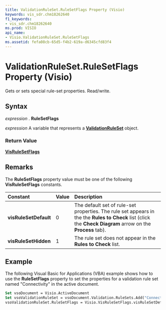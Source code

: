 ```yaml
---
title: ValidationRuleSet.RuleSetFlags Property (Visio)
keywords: vis_sdr.chm18262640
f1_keywords:
- vis_sdr.chm18262640
ms.prod: VISIO
api_name:
- Visio.ValidationRuleSet.RuleSetFlags
ms.assetid: fefa08cb-65d5-f4b2-619a-d6345cfd83f4
---
```



# ValidationRuleSet.RuleSetFlags Property (Visio)

Gets or sets special rule-set properties. Read/write.


## Syntax

 _expression_ . **RuleSetFlags**

 _expression_ A variable that represents a **[ValidationRuleSet](validationruleset-object-visio.md)** object.


### Return Value

 **[VisRuleSetFlags](visrulesetflags-enumeration-visio.md)**


## Remarks

The  **RuleSetFlags** property value must be one of the following **VisRuleSetFlags** constants.



|**Constant**|**Value**|**Description**|
|:-----|:-----|:-----|
| **visRuleSetDefault**|0|The default set of rule-set properties. The rule set appears in the the  **Rules to Check** list (click the **Check Diagram** arrow on the **Process** tab).|
| **visRuleSetHidden**|1|The rule set does not appear in the  **Rules to Check** list.|

## Example

The following Visual Basic for Applications (VBA) example shows how to use the  **RuleSetFlags** property to set the properties for a validation rule set named "Connectivity" in the active document.


```vb
Set vsoDocument = Visio.ActiveDocument
Set vsoValidationRuleSet = vsoDocument.Validation.RuleSets.Add("Connectivity")
vsoValidationRuleSet.RuleSetFlags = Visio.VisRuleSetFlags.visRuleSetDefault
```


